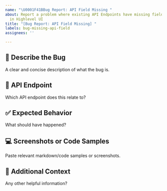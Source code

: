 ```yaml
---
name: "\U0001F41BBug Report: API Field Missing "
about: Report a problem where existing API Endpoints have missing fields but available
  in Highlevel UI
title: "[Bug Report: API Field Missing] "
labels: bug-missing-api-field
assignees: ''

---
```


## 🐛 Describe the Bug

A clear and concise description of what the bug is.

## 📍 API Endpoint

Which API endpoint does this relate to?

## ✅ Expected Behavior

What should have happened?

## 💻 Screenshots or Code Samples

Paste relevant markdown/code samples or screenshots.

## 🧠 Additional Context

Any other helpful information?
